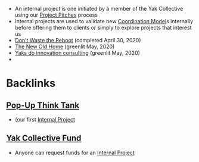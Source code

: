 - An internal project is one initiated by a member of the Yak Collective using our [Project Pitches](<Project Pitches.md>) process
- Internal projects are used to validate new [Coordination Model](<Coordination Model.md>)s internally before offering them to clients or simply to explore projects that interest us
- [Don’t Waste the Reboot](<Don’t Waste the Reboot.md>) (completed April 30, 2020)
- [The New Old Home](<The New Old Home.md>) (greenlit May, 2020)
- [Yaks do innovation consulting](<Yaks do innovation consulting.md>) (greenlit May, 2020)
- 

# Backlinks
## [Pop-Up Think Tank](<Pop-Up Think Tank.md>)
- (our first [Internal Project](<Internal Project.md>)

## [Yak Collective Fund](<Yak Collective Fund.md>)
- Anyone can request funds for an [Internal Project](<Internal Project.md>)

